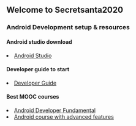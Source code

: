 ## Welcome to Secretsanta2020



### Android Development setup & resources



#### Android studio download
<li><a href="https://developer.android.com/studio">Android Studio</a></li>


#### Developer guide to start 

<li><a href="https://developer.android.com/guide">Developer Guide</a></li>

#### Best MOOC courses

<li><a href="https://developer.android.com/courses/fundamentals-training/overview-v2"> Android Developer Fundamental</a></li>

<li><a href="https://www.coursera.org/specializations/android-app-development?action=enroll&adgroupid=71792235071&adpostion=&campaignid=1776545273&creativeid=442149625903&device=c&devicemodel=&gclid=Cj0KCQiAk53-BRD0ARIsAJuNhpvYqgl7h9ZZ0KCOjbThT3viIT1VhJhniUbuZcuQBluCuAeYyYQBwGgaAmQvEALw_wcB&hide_mobile_promo=&keyword=courseera&matchtype=b&network=g&utm_campaign=94-BrandedSearch-IN&utm_content=94-BrandedSearch-IN&utm_medium=sem&utm_source=gg">Android course with advanced features</a></li>


